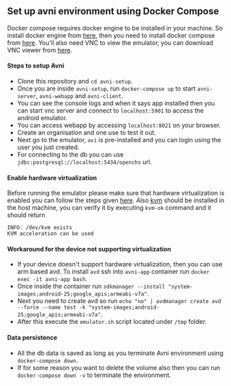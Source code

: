 ## Set up avni environment using Docker Compose

Docker compose requires docker engine to be installed in your machine. So install docker engine from [here](https://docs.docker.com/engine/install/#server), 
then you need to install docker compose from [here](https://docs.docker.com/compose/install/). You'll also need VNC to view the emulator,
you can download VNC viewer from [here](https://www.realvnc.com/en/connect/download/viewer).

#### Steps to setup Avni
- Clone this repository and `cd avni-setup`. 
- Once you are inside `avni-setup`, run `docker-compose up` to start `avni-server`, `avni-webapp` and `avni-client`. 
- You can see the console logs and when it says app installed then you can start vnc server and connect to `localhost:5901` to access the android emulator. 
- You can access webapp by accessing `localhost:8021` on your browser. 
- Create an organisation and one use to test it out. 
- Next go to the emulator, `avi` is pre-installed and you can login using the user you just created. 
- For connecting to the db you can use `jdbc:postgresql://localhost:5434/openchs` url.


#### Enable hardware virtualization
Before running the emulator please make sure that hardware virtualization is enabled you can follow the steps given
[here](https://2nwiki.2n.cz/pages/viewpage.action?pageId=75202968). Also [kvm](https://www.cyberciti.biz/faq/installing-kvm-on-ubuntu-16-04-lts-server/) should be installed in the host machine,
you can verify it by executing `kvm-ok` command and it should return 

````
INFO: /dev/kvm exists
KVM acceleration can be used
````

#### Workaround for the device not supporting virtualization
- If your device doesn't support hardware virtualization, then you can use arm based avd. To install `avd` ssh into
`avni-app` container run `docker exec -it avni-app bash`.
- Once inside the container run `sdkmanager --install "system-images;android-25;google_apis;armeabi-v7a"`.
- Next you need to create avd so run `echo "no" | avdmanager create avd --force --name test -k "system-images;android-25;google_apis;armeabi-v7a"`.
- After this execute the `emulator.sh` script located under `/tmp` folder.

#### Data persistence
- All the db data is saved as long as you terminate Avni environment using `docker-compose down`. 
- If for some reason you want to delete the volume also then you can run `docker-compose down -v` to terminate the environment.
